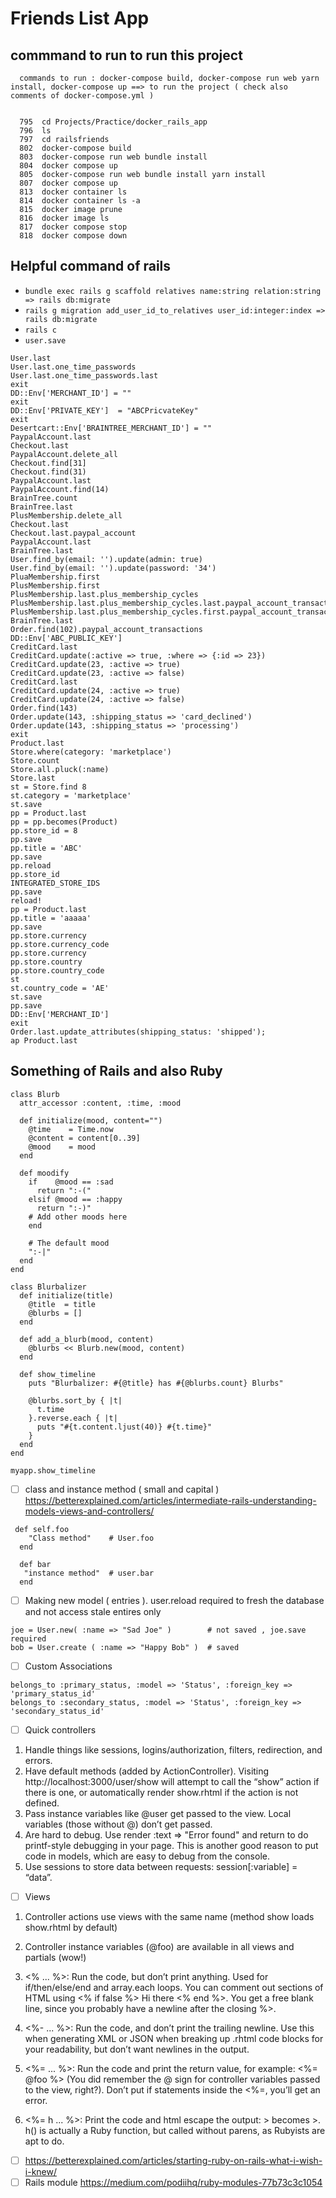 # Friends List App

## commmand to run to run this project

```
  commands to run : docker-compose build, docker-compose run web yarn install, docker-compose up ==> to run the project ( check also comments of docker-compose.yml )


  795  cd Projects/Practice/docker_rails_app
  796  ls
  797  cd railsfriends
  802  docker-compose build
  803  docker-compose run web bundle install
  804  docker compose up
  805  docker-compose run web bundle install yarn install
  807  docker compose up
  813  docker container ls 
  814  docker container ls -a
  815  docker image prune
  816  docker image ls 
  817  docker compose stop
  818  docker compose down
```

## Helpful command of rails
- `bundle exec rails g scaffold relatives name:string relation:string => rails db:migrate`
- `rails g migration add_user_id_to_relatives user_id:integer:index => rails db:migrate`
- `rails c`
- `user.save`

```Product.all.count
User.last
User.last.one_time_passwords
User.last.one_time_passwords.last
exit
DD::Env['MERCHANT_ID'] = ""
exit
DD::Env['PRIVATE_KEY']  = "ABCPricvateKey"
exit
Desertcart::Env['BRAINTREE_MERCHANT_ID'] = ""
PaypalAccount.last
Checkout.last
PaypalAccount.delete_all
Checkout.find[31]
Checkout.find(31)
PaypalAccount.last
PaypalAccount.find(14)
BrainTree.count
BrainTree.last
PlusMembership.delete_all
Checkout.last
Checkout.last.paypal_account
PaypalAccount.last
BrainTree.last
User.find_by(email: '').update(admin: true)
User.find_by(email: '').update(password: '34')
PluaMembership.first
PlusMembership.first
PlusMembership.last.plus_membership_cycles
PlusMembership.last.plus_membership_cycles.last.paypal_account_transactions
PlusMembership.last.plus_membership_cycles.first.paypal_account_transactions
BrainTree.last
Order.find(102).paypal_account_transactions
DD::Env['ABC_PUBLIC_KEY']
CreditCard.last
CreditCard.update(:active => true, :where => {:id => 23})
CreditCard.update(23, :active => true)
CreditCard.update(23, :active => false)
CreditCard.last
CreditCard.update(24, :active => true)
CreditCard.update(24, :active => false)
Order.find(143)
Order.update(143, :shipping_status => 'card_declined')
Order.update(143, :shipping_status => 'processing')
exit
Product.last
Store.where(category: 'marketplace')
Store.count
Store.all.pluck(:name)
Store.last
st = Store.find 8
st.category = 'marketplace'
st.save
pp = Product.last
pp = pp.becomes(Product)
pp.store_id = 8
pp.save
pp.title = 'ABC'
pp.save
pp.reload
pp.store_id
INTEGRATED_STORE_IDS
pp.save
reload!
pp = Product.last
pp.title = 'aaaaa'
pp.save
pp.store.currency
pp.store.currency_code
pp.store.currency
pp.store.country
pp.store.country_code
st
st.country_code = 'AE'
st.save
pp.save
DD::Env['MERCHANT_ID']
exit
Order.last.update_attributes(shipping_status: 'shipped');
ap Product.last
```



## Something of Rails and also Ruby
```
class Blurb
  attr_accessor :content, :time, :mood

  def initialize(mood, content="")
    @time    = Time.now
    @content = content[0..39]
    @mood    = mood
  end

  def moodify
    if    @mood == :sad
      return ":-("
    elsif @mood == :happy
      return ":-)"
    # Add other moods here
    end

    # The default mood
    ":-|"
  end
end

class Blurbalizer
  def initialize(title)
    @title  = title
    @blurbs = []
  end

  def add_a_blurb(mood, content)
    @blurbs << Blurb.new(mood, content)
  end

  def show_timeline
    puts "Blurbalizer: #{@title} has #{@blurbs.count} Blurbs"

    @blurbs.sort_by { |t|
      t.time
    }.reverse.each { |t|
      puts "#{t.content.ljust(40)} #{t.time}"
    }
  end
end

myapp.show_timeline
```

- [ ] class and instance method ( small and capital ) https://betterexplained.com/articles/intermediate-rails-understanding-models-views-and-controllers/
```
 def self.foo
    "Class method"    # User.foo
  end

  def bar
   "instance method"  # user.bar
  end
```

- [ ] Making new model ( entries ). user.reload required to fresh the database and not access stale entires only
```
joe = User.new( :name => "Sad Joe" )        # not saved , joe.save required 
bob = User.create ( :name => "Happy Bob" )  # saved
```

- [ ] Custom Associations
```
belongs_to :primary_status, :model => 'Status', :foreign_key => 'primary_status_id'
belongs_to :secondary_status, :model => 'Status', :foreign_key => 'secondary_status_id'
```

- [ ] Quick controllers
1. Handle things like sessions, logins/authorization, filters, redirection, and errors.
2. Have default methods (added by ActionController). Visiting http://localhost:3000/user/show will attempt to call the “show” action if there is one, or automatically render show.rhtml if the action is not defined.
3. Pass instance variables like @user get passed to the view. Local variables (those without @) don’t get passed.
4. Are hard to debug. Use render :text => "Error found" and return to do printf-style debugging in your page. This is another good reason to put code in models, which are easy to debug from the console.
5. Use sessions to store data between requests: session[:variable] = “data”.




- [ ] Views

1. Controller actions use views with the same name (method show loads show.rhtml by default)

2. Controller instance variables (@foo) are available in all views and partials (wow!)

4. <% ... %>: Run the code, but don’t print anything. Used for if/then/else/end and array.each loops. You can comment out sections of HTML using <% if false %> Hi there <% end %>. You get a free blank line, since you probably have a newline after the closing %>.

5. <%- ... %>: Run the code, and don’t print the trailing newline. Use this when generating XML or JSON when breaking up .rhtml code blocks for your readability, but don’t want newlines in the output.

6. <%= ... %>: Run the code and print the return value, for example: <%= @foo %> (You did remember the @ sign for controller variables passed to the view, right?). Don’t put if statements inside the <%=, you’ll get an error.

7. <%= h ... %>: Print the code and html escape the output: > becomes >. h() is actually a Ruby function, but called without parens, as Rubyists are apt to do.

- [ ] https://betterexplained.com/articles/starting-ruby-on-rails-what-i-wish-i-knew/
- [ ] Rails module https://medium.com/podiihq/ruby-modules-77b73c3c1054
